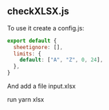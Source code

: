 ## checkXLSX.js

To use it create a config.js:

```javascript
export default {
  sheetignore: [],
  limits: {
    default: ["A", "Z", 0, 24],
  },
}
```

And add a file input.xlsx

run yarn xlsx